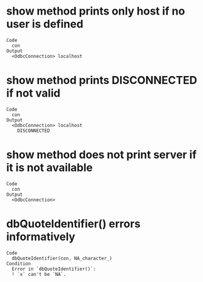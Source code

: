 # show method prints only host if no user is defined

    Code
      con
    Output
      <OdbcConnection> localhost

# show method prints DISCONNECTED if not valid

    Code
      con
    Output
      <OdbcConnection> localhost
        DISCONNECTED

# show method does not print server if it is not available

    Code
      con
    Output
      <OdbcConnection>

# dbQuoteIdentifier() errors informatively

    Code
      dbQuoteIdentifier(con, NA_character_)
    Condition
      Error in `dbQuoteIdentifier()`:
      ! `x` can't be `NA`.

